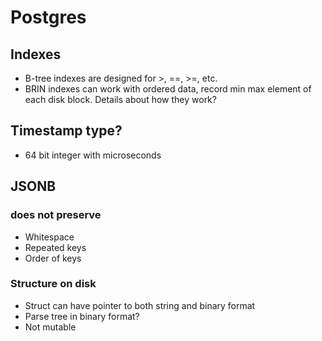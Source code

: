 # Postgres

## Indexes
- B-tree indexes are designed for >, ==, >=, etc.
- BRIN indexes can work with ordered data, record min max element of each disk block. Details about how they work?

## Timestamp type?
- 64 bit integer with microseconds

## JSONB
### does not preserve
- Whitespace
- Repeated keys
- Order of keys

### Structure on disk
- Struct can have pointer to both string and binary format
- Parse tree in binary format?
- Not mutable


